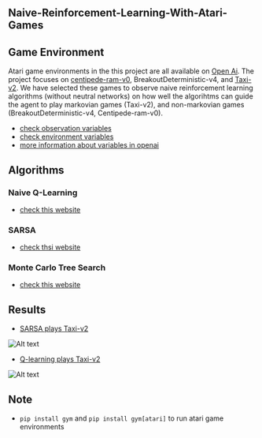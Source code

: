 ## Naive-Reinforcement-Learning-With-Atari-Games 

## Game Environment
Atari game environments in the this project are all available on [Open Ai](https://gym.openai.com/envs/#atari). The project focuses on [centipede-ram-v0](https://gym.openai.com/envs/Centipede-ram-v0/), BreakoutDeterministic-v4, and [Taxi-v2](https://gym.openai.com/envs/Taxi-v2/). We have selected these games to observe naive reinforcement learning algorithms (without neutral networks) on how well the algorihtms can guide the agent to play markovian games (Taxi-v2), and non-markovian games (BreakoutDeterministic-v4, Centipede-ram-v0). 

* [check observation variables](https://gym.openai.com/docs/#observations)
* [check environment variables](https://gym.openai.com/docs/#environments)
* [more information about variables in openai](https://www.oreilly.com/learning/introduction-to-reinforcement-learning-and-openai-gym)

## Algorithms 
### Naive Q-Learning
* [check this website](https://en.wikipedia.org/wiki/Q-learning)
### SARSA
* [check thsi website](https://en.wikipedia.org/wiki/State%E2%80%93action%E2%80%93reward%E2%80%93state%E2%80%93action)
### Monte Carlo Tree Search 
* [check this website](http://mcts.ai/about/)

## Results
* [SARSA plays Taxi-v2](https://github.com/JYL123/Naive-Reinforcement-Learning-With-Atari-Games/blob/master/plot/sarsa_on_Taxi.jpg)

![Alt text](https://github.com/JYL123/Naive-Reinforcement-Learning-With-Atari-Games/blob/master/plot/sarsa_on_Taxi.jpg)

* [Q-learning plays Taxi-v2](https://github.com/JYL123/Naive-Reinforcement-Learning-With-Atari-Games/blob/master/plot/q-learning_on_Taxi_v2.jpg)

![Alt text](https://github.com/JYL123/Naive-Reinforcement-Learning-With-Atari-Games/blob/master/plot/q-learning_on_Taxi_v2.jpg)


## Note

* `pip install gym` and `pip install gym[atari]` to run atari game environments
